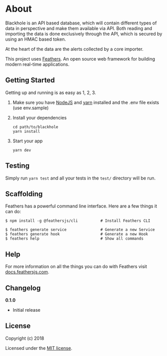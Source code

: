 # About

Blackhole is an API based database, which will contain different types of data in perspective and make them available via API. Both reading and importing the data is done exclusively through the API, which is secured by using an HMAC based token.

At the heart of the data are the alerts collected by a core importer.

This project uses [Feathers](http://feathersjs.com). An open source web framework for building modern real-time applications.

## Getting Started

Getting up and running is as easy as 1, 2, 3.

1. Make sure you have [NodeJS](https://nodejs.org/) and [yarn](https://yarnpkg.com) installed and the .env file exists (use env.sample)
2. Install your dependencies

    ```
    cd path/to/blackhole
    yarn install
    ```

3. Start your app

    ```
    yarn dev
    ```

## Testing

Simply run `yarn test` and all your tests in the `test/` directory will be run.

## Scaffolding

Feathers has a powerful command line interface. Here are a few things it can do:

```
$ npm install -g @feathersjs/cli          # Install Feathers CLI

$ feathers generate service               # Generate a new Service
$ feathers generate hook                  # Generate a new Hook
$ feathers help                           # Show all commands
```

## Help

For more information on all the things you can do with Feathers visit [docs.feathersjs.com](http://docs.feathersjs.com).

## Changelog

__0.1.0__

- Initial release

## License

Copyright (c) 2018

Licensed under the [MIT license](LICENSE).

